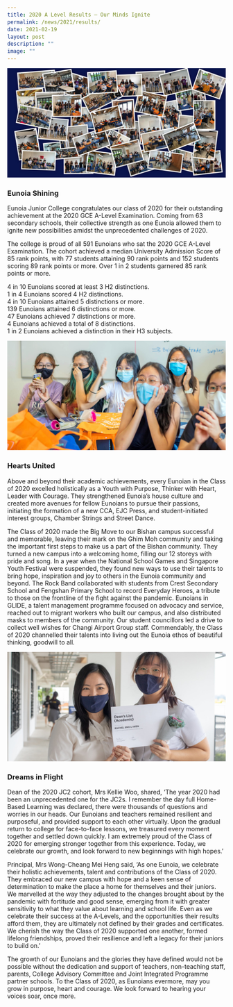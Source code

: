 ```yaml
---
title: 2020 A Level Results – Our Minds Ignite
permalink: /news/2021/results/
date: 2021-02-19
layout: post
description: ""
image: ""
---
```

![](/images/2021/2020results_class2020.jpg)

### Eunoia Shining

Eunoia Junior College congratulates our class of 2020 for their outstanding achievement at the 2020 GCE A-Level Examination. Coming from 63 secondary schools, their collective strength as one Eunoia allowed them to ignite new possibilities amidst the unprecedented challenges of 2020.

The college is proud of all 591 Eunoians who sat the 2020 GCE A-Level Examination. The cohort achieved a median University Admission Score of 85 rank points, with 77 students attaining 90 rank points and 152 students scoring 89 rank points or more. Over 1 in 2 students garnered 85 rank points or more.

4 in 10 Eunoians scored at least 3 H2 distinctions.   
1 in 4 Eunoians scored 4 H2 distinctions.   
4 in 10 Eunoians attained 5 distinctions or more.  
139 Eunoians attained 6 distinctions or more.   
47 Eunoians achieved 7 distinctions or more.  
4 Eunoians achieved a total of 8 distinctions.   
1 in 2 Eunoians achieved a distinction in their H3 subjects.

![](/images/2021/2020results_classroom.jpg)
### Hearts United

Above and beyond their academic achievements, every Eunoian in the Class of 2020 excelled holistically as a Youth with Purpose, Thinker with Heart, Leader with Courage. They strengthened Eunoia’s house culture and created more avenues for fellow Eunoians to pursue their passions, initiating the formation of a new CCA, EJC Press, and student-initiated interest groups, Chamber Strings and Street Dance.

The Class of 2020 made the Big Move to our Bishan campus successful and memorable, leaving their mark on the Ghim Moh community and taking the important first steps to make us a part of the Bishan community. They turned a new campus into a welcoming home, filling our 12 storeys with pride and song. In a year when the National School Games and Singapore Youth Festival were suspended, they found new ways to use their talents to bring hope, inspiration and joy to others in the Eunoia community and beyond. The Rock Band collaborated with students from Crest Secondary School and Fengshan Primary School to record Everyday Heroes, a tribute to those on the frontline of the fight against the pandemic. Eunoians in GLIDE, a talent management programme focused on advocacy and service, reached out to migrant workers who built our campus, and also distributed masks to members of the community. Our student councillors led a drive to collect well wishes for Changi Airport Group staff. Commendably, the Class of 2020 channelled their talents into living out the Eunoia ethos of beautiful thinking, goodwill to all.

![](/images/2021/2020results_gradday.jpg)

### Dreams in Flight

Dean of the 2020 JC2 cohort, Mrs Kellie Woo, shared, ‘The year 2020 had been an unprecedented one for the JC2s. I remember the day full Home-Based Learning was declared, there were thousands of questions and worries in our heads. Our Eunoians and teachers remained resilient and purposeful, and provided support to each other virtually. Upon the gradual return to college for face-to-face lessons, we treasured every moment together and settled down quickly. I am extremely proud of the Class of 2020 for emerging stronger together from this experience. Today, we celebrate our growth, and look forward to new beginnings with high hopes.’

Principal, Mrs Wong-Cheang Mei Heng said, ‘As one Eunoia, we celebrate their holistic achievements, talent and contributions of the Class of 2020. They embraced our new campus with hope and a keen sense of determination to make the place a home for themselves and their juniors. We marvelled at the way they adjusted to the changes brought about by the pandemic with fortitude and good sense, emerging from it with greater sensitivity to what they value about learning and school life. Even as we celebrate their success at the A-Levels, and the opportunities their results afford them, they are ultimately not defined by their grades and certificates. We cherish the way the Class of 2020 supported one another, formed lifelong friendships, proved their resilience and left a legacy for their juniors to build on.’

The growth of our Eunoians and the glories they have defined would not be possible without the dedication and support of teachers, non-teaching staff, parents, College Advisory Committee and Joint Integrated Programme partner schools. To the Class of 2020, as Eunoians evermore, may you grow in purpose, heart and courage. We look forward to hearing your voices soar, once more.